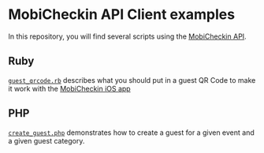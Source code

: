 # MobiCheckin API Client examples

In this repository, you will find several scripts using the
[MobiCheckin API](https://app.mobicheckin.com/api).

## Ruby
[```guest_qrcode.rb```](https://github.com/applidget/mobicheckin-api-client-examples/blob/master/ruby/guest_qrcode.rb)
describes what you should put in a guest QR Code
to make it work with the [MobiCheckin iOS app](http://itunes.apple.com/app/mobicheckin/id510125877?mt=8)

## PHP
[```create_guest.php```](https://github.com/applidget/mobicheckin-api-client-examples/blob/master/php/create_guest.php)
demonstrates how to create a guest for a given event and a given
guest category.